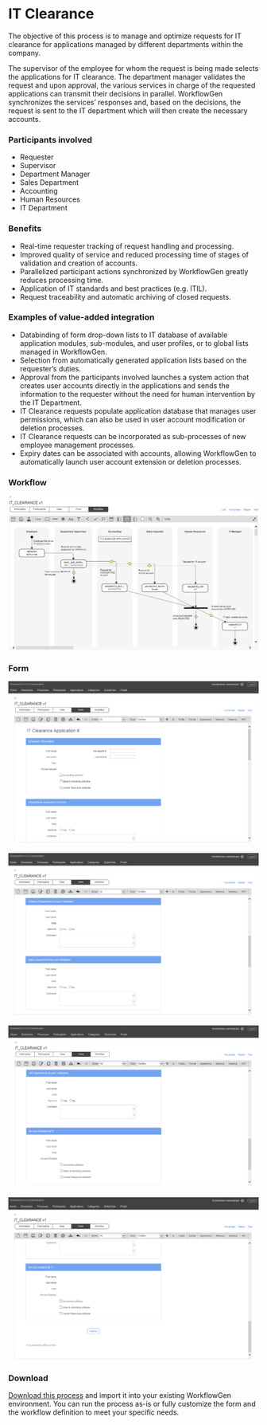 # IT Clearance

The objective of this process is to manage and optimize requests for IT clearance for applications managed by different departments within the company.

The supervisor of the employee for whom the request is being made selects the applications for IT clearance. The department manager validates the request and upon approval, the various services in charge of the requested applications can transmit their decisions in parallel. WorkflowGen synchronizes the services’ responses and, based on the decisions, the request is sent to the IT department which will then create the necessary accounts.

### Participants involved

* Requester
* Supervisor
* Department Manager
* Sales Department
* Accounting
* Human Resources
* IT Department

### Benefits

* Real-time requester tracking of request handling and processing.
* Improved quality of service and reduced processing time of stages of validation and creation of accounts.
* Parallelized participant actions synchronized by WorkflowGen greatly reduces processing time.
* Application of IT standards and best practices \(e.g. ITIL\).
* Request traceability and automatic archiving of closed requests.

### Examples of value-added integration

* Databinding of form drop-down lists to IT database of available application modules, sub-modules, and user profiles, or to global lists managed in WorkflowGen.
* Selection from automatically generated application lists based on the requester’s duties.
* Approval from the participants involved launches a system action that creates user accounts directly in the applications and sends the information to the requester without the need for human intervention by the IT Department.
* IT Clearance requests populate application database that manages user permissions, which can also be used in user account modification or deletion processes.
* IT Clearance requests can be incorporated as sub-processes of new employee management processes.
* Expiry dates can be associated with accounts, allowing WorkflowGen to automatically launch user account extension or deletion processes.


### Workflow

![IT Clearance workflow](assets/IT-clearance-workflow.png)

### Form
![IT Clearance form 1](assets/IT-clearance-form-1.png)<br /><br />
![IT Clearance form 2](assets/IT-clearance-form-2.png)<br /><br />
![IT Clearance form 3](assets/IT-clearance-form-3.png)<br /><br />
![IT Clearance form 3](assets/IT-clearance-form-4.png)


### Download

[Download this process](dist/it-clearance-v1.xml.zip) and import it into your existing WorkflowGen environment. You can run the process as-is or fully customize the form and the workflow definition to meet your specific needs. 

